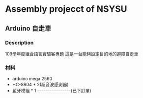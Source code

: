 # Assembly projecct of NSYSU
## Arduino 自走車
### Description
109學年度組合語言實驗客專題
這是一台能夠設定目的地的避障自走車
### 材料
- arduino mega 2560
- HC-SR04 * 2(超音波感測器)
- 藍牙模組 * 1
-----------------(已下訂單)